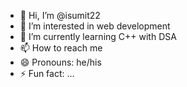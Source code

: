 - 👋 Hi, I’m @isumit22
- 👀 I’m interested in web development 
- 🌱 I’m currently learning C++ with DSA
- 📫 How to reach me 
- 😄 Pronouns: he/his
- ⚡ Fun fact: ...

<!---
isumit22/isumit22 is a ✨ special ✨ repository because its `README.md` (this file) appears on your GitHub profile.
You can click the Preview link to take a look at your changes.
--->
